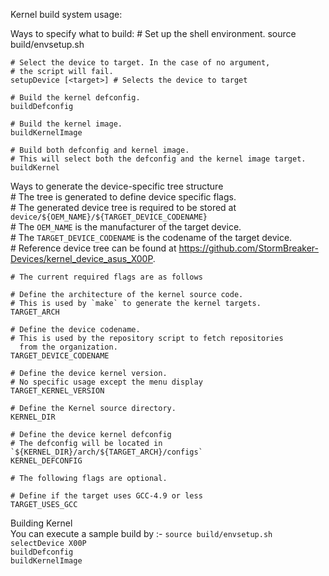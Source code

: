 Kernel build system usage:

Ways to specify what to build:
    # Set up the shell environment.
    source build/envsetup.sh

    # Select the device to target. In the case of no argument,
    # the script will fail.
    setupDevice [<target>] # Selects the device to target

    # Build the kernel defconfig.
    buildDefconfig

    # Build the kernel image.
    buildKernelImage

    # Build both defconfig and kernel image.
    # This will select both the defconfig and the kernel image target.
    buildKernel

Ways to generate the device-specific tree structure
<br>
    # The tree is generated to define device specific flags.
    <br>
    # The generated device tree is required to be stored at
    <br>
      `device/${OEM_NAME}/${TARGET_DEVICE_CODENAME}`
    <br>
    # The `OEM_NAME` is the manufacturer of the target device.
    <br>
    # The `TARGET_DEVICE_CODENAME` is the codename of the target device.
    <br>
    # Reference device tree can be found at https://github.com/StormBreaker-Devices/kernel_device_asus_X00P.

    # The current required flags are as follows

    # Define the architecture of the kernel source code.
    # This is used by `make` to generate the kernel targets.
    TARGET_ARCH

    # Define the device codename.
    # This is used by the repository script to fetch repositories
      from the organization.
    TARGET_DEVICE_CODENAME

    # Define the device kernel version.
    # No specific usage except the menu display
    TARGET_KERNEL_VERSION

    # Define the Kernel source directory.
    KERNEL_DIR

    # Define the device kernel defconfig
    # The defconfig will be located in `${KERNEL_DIR}/arch/${TARGET_ARCH}/configs`
    KERNEL_DEFCONFIG

    # The following flags are optional.

    # Define if the target uses GCC-4.9 or less
    TARGET_USES_GCC

Building Kernel
<br>
  You can execute a sample build by :-
  `source build/envsetup.sh`
  <br>
  `selectDevice X00P`
  <br>
  `buildDefconfig`
  <br>
  `buildKernelImage`